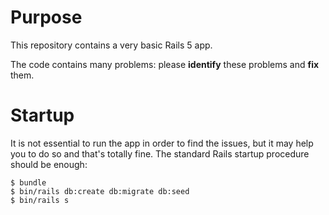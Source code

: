 # Purpose

This repository contains a very basic Rails 5 app.

The code contains many problems: please **identify** these problems and **fix** them.

# Startup

It is not essential to run the app in order to find the issues, but it may help you to do so and that's totally fine. The standard Rails startup procedure should be enough:

````
$ bundle
$ bin/rails db:create db:migrate db:seed
$ bin/rails s
````
